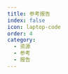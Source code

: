 ```yaml
---
title: 参考报告
index: false
icon: laptop-code
order: 4
category:
  - 资源
  - 参考
  - 报告
---
```


<Catalog />
